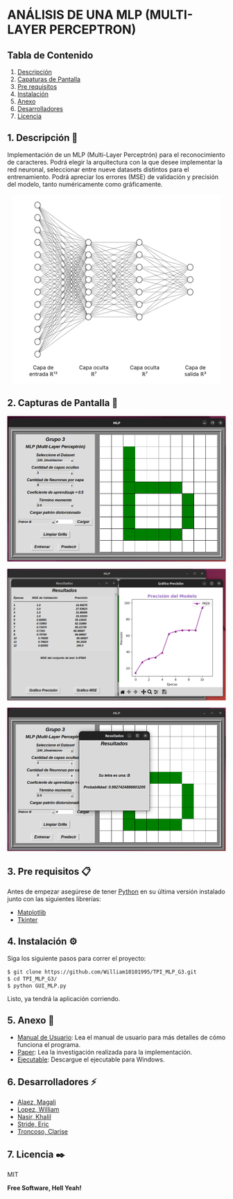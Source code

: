 # ANÁLISIS DE UNA MLP (MULTI-LAYER PERCEPTRON)

## Tabla de Contenido

1. [Descripción](#descripcion)
2. [Capaturas de Pantalla](#capturas-de-pantalla)
3. [Pre requisitos](#pre-requisitos)
4. [Instalación](#instalacion)
5. [Anexo](#anexo)
6. [Desarrolladores](#desarrolladores)
7. [Licencia](#licencia)

<a name="descripcion"/>

## 1. Descripción 🚀

Implementación de un MLP (Multi-Layer Perceptrón) para el reconocimiento de caracteres. Podrá elegir la arquitectura con la que desee implementar la red neuronal, seleccionar entre nueve datasets distintos para el entrenamiento. Podrá apreciar los errores (MSE) de validación y precisión del modelo, tanto numéricamente como gráficamente.

<p align="center">
  <img src='./images/red.png' alt="red neuronal"/>
</p>

<a name="capturas-de-pantalla"/>

## 2. Capturas de Pantalla 📸

<p align="center">
  <img src='./images/home.png' alt="pantalla de inicio"/>
</p>

<p align="center">
  <img src='./images/entrenar.png' alt="ventanas al entrenar"/>
</p>

<p align="center">
  <img src='./images/predecir.png' alt="ventanas al predecir"/>
</p>

<a name="pre-requisitos"/>

## 3. Pre requisitos 📋

Antes de empezar asegúrese de tener [Python](https://www.python.org/downloads/) en su última versión instalado junto con las siguientes librerías:

- [Matplotlib](https://matplotlib.org/)
- [Tkinter](https://docs.python.org/es/3/library/tkinter.html)

<a name="instalacion"/>

## 4. Instalación ⚙️

Siga los siguiente pasos para correr el proyecto:

```
$ git clone https://github.com/William10101995/TPI_MLP_G3.git
$ cd TPI_MLP_G3/
$ python GUI_MLP.py
```

Listo, ya tendrá la aplicación corriendo.

<a name="anexo"/>

## 5. Anexo 📢

- [Manual de Usuario](https://docs.google.com/document/d/19M3iYvb9ULzEZd5bb4UNLF2F1M0wWV1SPfvS3jlY3G0/edit?usp=drivesdk): Lea el manual de usuario para más detalles de cómo funciona el programa.
- [Paper](https://docs.google.com/document/d/17riM6g8YNuGtf7qouLALgSh9Uf-6l2x71wXRPA_4vqo/edit?usp=drivesdk): Lea la investigación realizada para la implementación.
- [Ejecutable](https://drive.google.com/drive/folders/1ucEHDrmnNawJMfwGzA1HhuOt8tj7CZaq): Descargue el ejecutable para Windows.

<a name="desarrolladores"/>

## 6. Desarrolladores ⚡

- [Alaez, Magali](https://github.com/MagaAlaez)
- [Lopez, William](https://github.com/William10101995)
- [Nasir, Khalil](https://github.com/KhalilKAN)
- [Stride, Eric](https://github.com/StrideEric)
- [Troncoso, Clarise](https://github.com/ClariseT)

<a name="licencia"/>

## 7. Licencia ✒️

MIT

**Free Software, Hell Yeah!**
